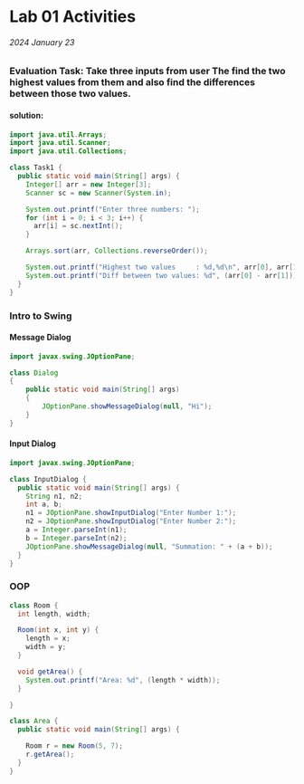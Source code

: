 # Lab 01 Activities
###### 2024 January 23


### Evaluation Task: Take three inputs from user The find the two highest values from them and also find the differences between those two values.

#### solution: 
```java
import java.util.Arrays;
import java.util.Scanner;
import java.util.Collections;

class Task1 {
  public static void main(String[] args) {
    Integer[] arr = new Integer[3];
    Scanner sc = new Scanner(System.in);

    System.out.printf("Enter three numbers: ");
    for (int i = 0; i < 3; i++) {
      arr[i] = sc.nextInt();
    }

    Arrays.sort(arr, Collections.reverseOrder());

    System.out.printf("Highest two values     : %d,%d\n", arr[0], arr[1]);
    System.out.printf("Diff between two values: %d", (arr[0] - arr[1]));
  }
}
```


### Intro to Swing

#### Message Dialog 
```java
import javax.swing.JOptionPane;

class Dialog
{
    public static void main(String[] args)
    {
        JOptionPane.showMessageDialog(null, "Hi");
    }
}
```
#### Input Dialog  
```java
import javax.swing.JOptionPane;

class InputDialog {
  public static void main(String[] args) {
    String n1, n2;
    int a, b;
    n1 = JOptionPane.showInputDialog("Enter Number 1:");
    n2 = JOptionPane.showInputDialog("Enter Number 2:");
    a = Integer.parseInt(n1);
    b = Integer.parseInt(n2);
    JOptionPane.showMessageDialog(null, "Summation: " + (a + b));
  }
}
```

### OOP 

```java
class Room {
  int length, width;

  Room(int x, int y) {
    length = x;
    width = y;
  }

  void getArea() {
    System.out.printf("Area: %d", (length * width));
  }

}

class Area {
  public static void main(String[] args) {

    Room r = new Room(5, 7);
    r.getArea();
  }
}
```